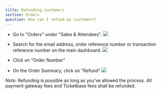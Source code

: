 ```yaml
---
title: Refunding customers
section: Orders
question: How can I refund my customers?
---
```


   * Go to "Orders" under "Sales & Attendees".
   ![](http://i.imgur.com/bsEAQSi.png)

   * Search for the email address, order reference number or transaction reference number on the main dashboard. 
   ![](http://i.imgur.com/TUYyjYO.png)

   * Click on "Order Number"

   * On the Order Summary, click on "Refund"
   ![](http://i.imgur.com/wk1M7P0.png)


_Note:_ Refunding is possible as long as you've allowed the process. All payment gateway fees and Ticketbase fees shall be refunded.


